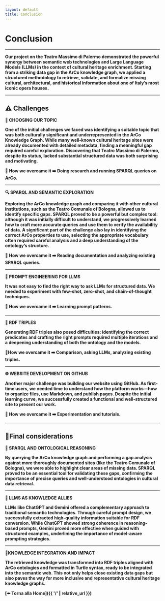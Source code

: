 ```yaml
---
layout: default
title: Conclusion
---
```


# <strong>Conclusion<strong>


---

Our project on the **Teatro Massimo di Palermo** demonstrated the powerful synergy between **semantic web technologies** and **Large Language Models (LLMs)** in the context of cultural heritage enrichment. 
Starting from a striking data gap in the **ArCo knowledge graph**, we applied a structured methodology to retrieve, validate, and formalize missing cultural, architectural, and historical information about one of Italy’s most iconic opera houses.

---

## ⚠️ Challenges 


**🧠 CHOOSING OUR TOPIC**

One of the initial challenges we faced was identifying a **suitable topic** that was both **culturally significant** and **underrepresented** in the ArCo Knowledge Graph.
While many well-known cultural heritage sites were already documented with detailed metadata, finding a meaningful gap required careful exploration. Discovering that 
Teatro Massimo di Palermo, despite its status, lacked substantial structured data was both surprising and motivating. 

**📌 How we overcame it** ➡️ Doing research and running SPARQL queries on ArCo.

---
**🔍 SPARQL AND SEMANTIC EXPLORATION**

Exploring the ArCo knowledge graph and comparing it with other cultural institutions, such as the Teatro Comunale of Bologna, allowed us to identify specific gaps. SPARQL
proved to be a powerful but **complex tool**: although it was initially difficult to understand, we progressively learned how to craft more accurate queries and use them to
verify the availability of data. A significant part of the challenge also lay in identifying the correct **ArCo properties** to use, selecting the appropriate vocabulary
often required careful analysis and a deep understanding of the ontology’s structure.

**📌 How we overcame it** ➡️ Reading documentation and analyzing existing SPARQL queries. 

---

**🧪 PROMPT ENGINEERING FOR LLMS**

It was not easy to find the right way to ask LLMs for structured data. We needed to experiment with **few-shot**, **zero-shot**, and **chain-of-thought** techniques.

**📌 How we overcame it** ➡️ Learning prompt patterns.

---
**🧩 RDF TRIPLES**

Generating **RDF triples** also posed difficulties: identifying the correct **predicates** and crafting the right **prompts** required multiple iterations and a deepening understanding of both the ontology and the models. 

**📌How we overcame it** ➡️ Comparison, asking LLMs, analyzing existing triples.

---

**🌐 WEBSITE DEVELOPMENT ON GITHUB**

Another major challenge was building our website using **GitHub**. As first-time users, we needed time to understand how the platform works—how to organize files, use
Markdown, and publish pages. Despite the initial learning curve, we successfully created a **functional** and **well-structured site** to present our work.

**📌 How we overcame it** ➡️ Experimentation and tutorials.

---

## 📍Final considerations 

**🔸 SPARQL AND ONTOLOGICAL REASONING**

By querying the ArCo knowledge graph and performing a gap analysis against more thoroughly documented sites (like the Teatro Comunale of Bologna), we were able to highlight
clear areas of **missing data**. SPARQL proved to be an essential tool for validating these gaps, confirming the importance of **precise queries** and **well-understood
ontologies** in cultural data retrieval.

---
**🔸 LLMS AS KNOWLEDGE ALLIES**

LLMs like **ChatGPT** and **Gemini** offered a complementary approach to traditional semantic technologies. Through careful **prompt design**, we successfully extracted
**high-quality information** suitable for **RDF conversion**. While ChatGPT showed strong coherence in reasoning-based prompts, Gemini proved more effective when guided
with structured examples, underlining the importance of model-aware prompting strategies.

---
**🔸KNOWLEDGE INTEGRATION AND IMPACT**

The retrieved knowledge was transformed into **RDF triples** aligned with ArCo ontologies and formatted in **Turtle syntax**, ready to be integrated into the semantic web. 
This not only helps close existing data gaps but also paves the way for more inclusive and representative cultural heritage knowledge graphs.




[⬅️ Torna alla Home]({{ '/' | relative_url }})
